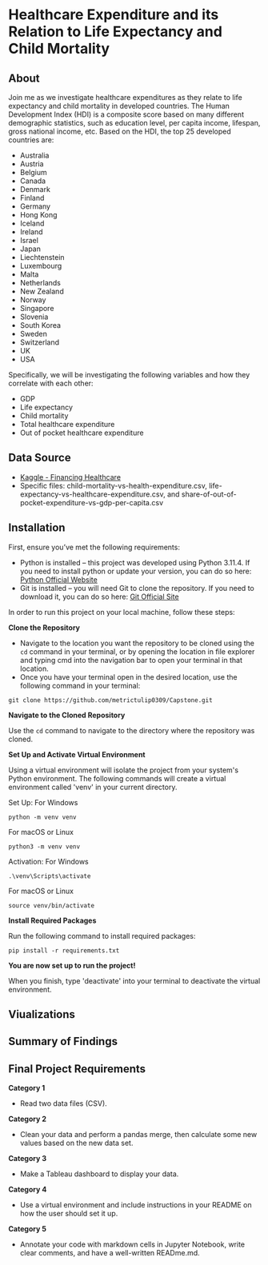 # Healthcare Expenditure and its Relation to Life Expectancy and Child Mortality

## About

Join me as we investigate healthcare expenditures as they relate to life expectancy and child mortality in developed countries. The Human Development Index (HDI) is a composite score based on many different demographic statistics, such as education level, per capita income, lifespan, gross national income, etc. Based on the HDI, the top 25 developed countries are:
- Australia
- Austria
- Belgium
- Canada
- Denmark
- Finland
- Germany
- Hong Kong
- Iceland
- Ireland
- Israel
- Japan
- Liechtenstein
- Luxembourg
- Malta
- Netherlands
- New Zealand
- Norway
- Singapore
- Slovenia
- South Korea
- Sweden
- Switzerland
- UK
- USA

Specifically, we will be investigating the following variables and how they correlate with each other:
- GDP
- Life expectancy
- Child mortality
- Total healthcare expenditure
- Out of pocket healthcare expenditure

## Data Source
- [Kaggle - Financing Healthcare](https://www.kaggle.com/datasets/programmerrdai/financing-healthcare?select=share-of-out-of-pocket-expenditure-vs-gdp-per-capita.csv)
- Specific files: child-mortality-vs-health-expenditure.csv, life-expectancy-vs-healthcare-expenditure.csv, and share-of-out-of-pocket-expenditure-vs-gdp-per-capita.csv

## Installation
First, ensure you’ve met the following requirements:
- Python is installed – this project was developed using Python 3.11.4. If you need to install python or update your version, you can do so here: [Python Official Website](https://www.python.org/downloads/)
- Git is installed – you will need Git to clone the repository. If you need to download it, you can do so here: [Git Official Site](https://git-scm.com/downloads)

In order to run this project on your local machine, follow these steps:

**Clone the Repository**

- Navigate to the location you want the repository to be cloned using the ```cd``` command in your terminal, or by opening the location in file explorer and typing cmd into the navigation bar to open your terminal in that location.
- Once you have your terminal open in the desired location, use the following command in your terminal:

```
git clone https://github.com/metrictulip0309/Capstone.git
```

**Navigate to the Cloned Repository**

Use the ```cd``` command to navigate to the directory where the repository was cloned.

**Set Up and Activate Virtual Environment**

Using a virtual environment will isolate the project from your system's Python environment. The following commands will create a virtual environment called 'venv' in your current directory.

Set Up:
For Windows
```
python -m venv venv
```

For macOS or Linux
```
python3 -m venv venv
```

Activation:
For Windows
```
.\venv\Scripts\activate
```

For macOS or Linux
```
source venv/bin/activate
```

**Install Required Packages**

Run the following command to install required packages:
```
pip install -r requirements.txt
```

**You are now set up to run the project!**

When you finish, type 'deactivate' into your terminal to deactivate the virtual environment.

## Viualizations

## Summary of Findings

## Final Project Requirements

**Category 1**
- Read two data files (CSV).

**Category 2**
- Clean your data and perform a pandas merge, then calculate some new values based on the new data set.

**Category 3**
- Make a Tableau dashboard to display your data.

**Category 4**
- Use a virtual environment and include instructions in your README on how the user should set it up.

**Category 5**
- Annotate your code with markdown cells in Jupyter Notebook, write clear comments, and have a well-written READme.md. 

